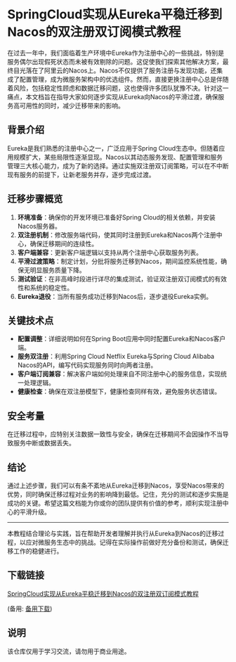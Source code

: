 # SpringCloud实现从Eureka平稳迁移到Nacos的双注册双订阅模式教程

在过去一年中，我们面临着生产环境中Eureka作为注册中心的一些挑战，特别是服务偶尔出现假死状态而未被有效剔除的问题。这促使我们探索其他解决方案，最终目光落在了阿里云的Nacos上。Nacos不仅提供了服务注册与发现功能，还集成了配置管理，成为微服务架构中的优选组件。然而，直接更换注册中心总是伴随着风险，包括稳定性顾虑和数据迁移问题，这也使得许多团队犹豫不决。针对这一痛点，本文档旨在指导大家如何逐步实现从Eureka向Nacos的平滑过渡，确保服务高可用性的同时，减少迁移带来的影响。

## 背景介绍

Eureka是我们熟悉的注册中心之一，广泛应用于Spring Cloud生态中。但随着应用规模扩大，某些局限性逐渐显现。Nacos以其动态服务发现、配置管理和服务管理三大核心能力，成为了新的选择。通过实施双注册双订阅策略，可以在不中断现有服务的前提下，让新老服务并存，逐步完成过渡。

## 迁移步骤概览

1. **环境准备**：确保你的开发环境已准备好Spring Cloud的相关依赖，并安装Nacos服务器。
2. **双注册机制**：修改服务端代码，使其同时注册到Eureka和Nacos两个注册中心，确保迁移期间的连续性。
3. **客户端兼容**：更新客户端逻辑以支持从两个注册中心获取服务列表。
4. **平滑过渡策略**：制定计划，分批将服务迁移到Nacos，期间监控系统性能，确保无明显服务质量下降。
5. **测试验证**：在非高峰时段进行详尽的集成测试，验证双注册双订阅模式的有效性和系统的稳定性。
6. **Eureka退役**：当所有服务成功迁移到Nacos后，逐步退役Eureka实例。

## 关键技术点

- **配置调整**：详细说明如何在Spring Boot应用中同时配置Eureka和Nacos客户端。
- **服务双注册**：利用Spring Cloud Netflix Eureka与Spring Cloud Alibaba Nacos的API，编写代码实现服务同时向两者注册。
- **客户端订阅兼容**：解决客户端如何处理来自不同注册中心的服务信息，实现统一处理逻辑。
- **健康检查**：确保在双注册模型下，健康检查同样有效，避免服务状态错误。

## 安全考量

在迁移过程中，应特别关注数据一致性与安全，确保在迁移期间不会因操作不当导致服务中断或数据丢失。

## 结论

通过上述步骤，我们可以有条不紊地从Eureka迁移到Nacos，享受Nacos带来的优势，同时确保迁移过程对业务的影响降到最低。记住，充分的测试和逐步实施是成功的关键。希望这篇文档能为你或你的团队提供有价值的参考，顺利实现注册中心的平滑升级。

---

本教程结合理论与实践，旨在帮助开发者理解并执行从Eureka到Nacos的迁移过程，以应对微服务生态中的挑战。记得在实际操作前做好充分备份和测试，确保迁移工作的稳健进行。

## 下载链接
[SpringCloud实现从Eureka平稳迁移到Nacos的双注册双订阅模式教程](https://pan.quark.cn/s/e2f8833660d9) 

(备用: [备用下载](https://pan.baidu.com/s/1pVJyggnMm5U2gK7LxBEolQ?pwd=1234))

## 说明

该仓库仅用于学习交流，请勿用于商业用途。
